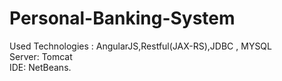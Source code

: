 # Personal-Banking-System
Used Technologies : AngularJS,Restful(JAX-RS),JDBC , MYSQL</br>
Server: Tomcat</br>
IDE:  NetBeans.
